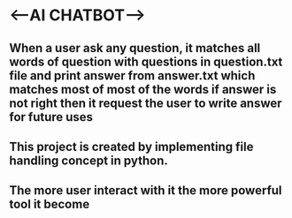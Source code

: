 # <--AI CHATBOT-->
## When a user ask any question, it matches all words of question with questions in question.txt file and print answer from answer.txt which matches most of most of the words if answer is not right then it request the user to write answer for future uses
## This project is created by implementing file handling concept in python.
## The more user interact with it the more powerful tool it become
